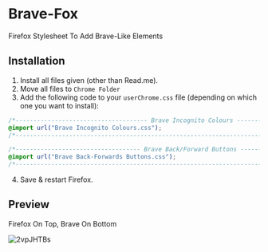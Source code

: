 # Brave-Fox
Firefox Stylesheet To Add Brave-Like Elements

## Installation
1. Install all files given (other than Read.me).
2. Move all files to `Chrome Folder`
3. Add the following code to your `userChrome.css` file (depending on which one you want to install):
  ```css
/*------------------------------------- Brave Incognito Colours --------------------------------------*/
@import url("Brave Incognito Colours.css");
/*----------------------------------------------------------------------------------------------------*/

/*----------------------------------- Brave Back/Forward Buttons -------------------------------------*/
@import url("Brave Back-Forwards Buttons.css");
/*----------------------------------------------------------------------------------------------------*/
```
4. Save & restart Firefox.


## Preview
Firefox On Top, Brave On Bottom

![2vpJHTBs](https://user-images.githubusercontent.com/60551230/133959529-463d9173-f49a-4d5c-98bf-a0ef2029eeec.png)
